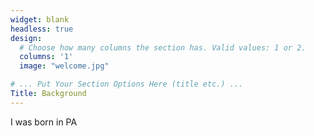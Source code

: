 ```yaml
---
widget: blank
headless: true
design:
  # Choose how many columns the section has. Valid values: 1 or 2.
  columns: '1'
  image: "welcome.jpg"

# ... Put Your Section Options Here (title etc.) ...
Title: Background
---
```

I was born in PA
